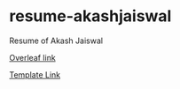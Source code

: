 # resume-akashjaiswal
Resume of Akash Jaiswal

<a href="https://www.overleaf.com/project/61aa864d2249d810afc90454">Overleaf link</a>

<a href="https://www.overleaf.com/articles/anshul-guptas-resume/qhsyjwgcxkbb">Template Link</a>
